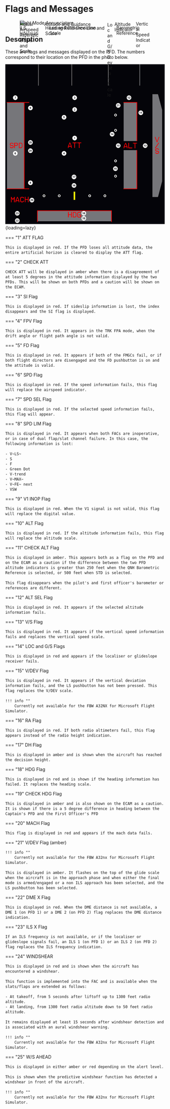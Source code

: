 <link rel="stylesheet" href="../../../../stylesheets/pfd-interactive.css">

# Flags and Messages

<div style="position: relative; width: 413px; height: auto; margin-left: auto;  margin-right: auto;">
    <img src="/pilots-corner/assets/a32nx-briefing/pfd/pfd-small.png" style="width: 413px; height: auto;">
    <a href="/pilots-corner/a32nx-briefing/pfd/fma/">               <div class="imagemap" style="position: absolute; left:     0%; top:     0%; width:   100%; height: 15.00%;"><span class="imagemapname">Flight Mode Annunciators</span></div></a>
    <a href="/pilots-corner/a32nx-briefing/pfd/altitude-indicator/"><div class="imagemap" style="position: absolute; left: 72.60%; top: 20.00%; width: 16.00%; height: 58.00%;"><span class="imagemapname">Altitude Indicator</span></div></a>
    <a href="/pilots-corner/a32nx-briefing/pfd/vertical-speed/">    <div class="imagemap" style="position: absolute; left: 89.00%; top: 18.15%; width: 11.00%; height: 64.20%;"><span class="imagemapname">Vertical Speed Indicator</span></div></a>
    <a href="/pilots-corner/a32nx-briefing/pfd/baro-ref/">          <div class="imagemap" style="position: absolute; left: 74.04%; top: 81.00%; width: 19.44%; height:   5.8%;"><span class="imagemapname">Barometric Reference</span></div></a>
    <a href="/pilots-corner/a32nx-briefing/pfd/artificial-horizon/"><div class="imagemap" style="position: absolute; left: 18.74%; top: 20.62%; width: 48.81%; height: 56.68%;"><span class="imagemapname">Attitude and Guidance</span></div></a>
    <a href="/pilots-corner/a32nx-briefing/pfd/speedtape/">         <div class="imagemap" style="position: absolute; left:     0%; top: 20.17%; width: 15.35%; height: 57.86%;"><span class="imagemapname">Actual Airspeed Reference Line and Scale</span></div></a>
    <a href="/pilots-corner/a32nx-briefing/pfd/heading-ref/">       <div class="imagemap" style="position: absolute; left: 19.58%; top: 86.09%; width: 47.48%; height: 12.17%;"><span class="imagemapname">Heading Reference Line and Scale</span></div></a>
    <a href="/pilots-corner/a32nx-briefing/pfd/ils-indicator/">     <div class="imagemap" style="position: absolute; left: 22.70%; top: 77.40%; width: 42.88%; height:  5.34%;"><span class="imagemapname">Loc and G/S Deviation Scale</span></div></a>
    <a href="/pilots-corner/a32nx-briefing/pfd/ils-indicator/">     <div class="imagemap" style="position: absolute; left: 67.10%; top: 29.41%; width:  4.01%; height: 41.10%;"><span class="imagemapname">Loc and G/S Deviation Scale</span></div></a>
    <a href="/pilots-corner/a32nx-briefing/pfd/ils-indicator/">     <div class="imagemap" style="position: absolute; left:     0%; top: 85.00%; width: 16.00%; height: 13.00%;"><span class="imagemapname">ILS Information</span></div></a>
</div>


## Description

These are flags and messages displayed on the PFD. The numbers correspond to their location on the PFD in the photo below.

![Flags and Messages](../../assets/a32nx-briefing/pfd/pfdflags.png "Flags and Messages"){loading=lazy}

=== "1"
    ATT FLAG

    This is displayed in red. If the PFD loses all attitude data, the entire artificial horizon is cleared to display the ATT flag.

=== "2"
    CHECK ATT

    CHECK ATT will be displayed in amber when there is a disagreement of at least 5 degrees in the attitude information displayed by the two PFDs. This will be shown on both PFDs and a caution will be shown on the ECAM.

=== "3"
    SI Flag

    This is displayed in red. If sideslip information is lost, the index disappears and the SI flag is displayed.

=== "4"
    FPV Flag

    This is displayed in red. It appears in the TRK FPA mode, when the drift angle or flight path angle is not valid.

=== "5"
    FD Flag

    This is displayed in red. It appears if both of the FMGCs fail, or if both flight directors are disengaged and the FD pushbutton is on and the attitude is valid.

=== "6"
    SPD Flag

    This is displayed in red. If the speed information fails, this flag will replace the airspeed indicator.

=== "7"
    SPD SEL Flag

    This is displayed in red. If the selected speed information fails, this flag will appear.

=== "8"
    SPD LIM Flag

    This is displayed in red. It appears when both FACs are inoperative, or in case of dual flap/slat channel failure. In this case, the following information is lost:
    
    - V~LS~
    - S
    - F
    - Green Dot
    - V-trend
    - V~MAX~
    - V~FE~ next
    - VSW

=== "9"
    V1 INOP Flag

    This is displayed in red. When the V1 signal is not valid, this flag will replace the digital value.

=== "10"
    ALT Flag

    This is displayed in red. If the altitude information fails, this flag will replace the altitude scale.

=== "11"
    CHECK ALT Flag

    This is displayed in amber. This appears both as a flag on the PFD and on the ECAM as a caution if the difference between the two PFD altitude indicators is greater than 250 feet when the QNH Barometric Reference is selected, or 500 feet when STD is selected.
    
    This flag disappears when the pilot's and first officer's barometer or references are different.

=== "12"
    ALT SEL Flag

    This is displayed in red. It appears if the selected altitude information fails.

=== "13"
    V/S Flag

    This is displayed in red. It appears if the vertical speed information fails and replaces the vertical speed scale.

=== "14"
    LOC and G/S Flags

    This is displayed in red and appears if the localiser or glideslope receiver fails.

=== "15"
    V/DEV Flag

    This is displayed in red. It appears if the vertical deviation information fails, and the LS pushbutton has not been pressed. This flag replaces the V/DEV scale.
    
    !!! info ""
        Currently not available for the FBW A32NX for Microsoft Flight Simulator.

=== "16"
    RA Flag

    This is displayed in red. If both radio altimeters fail, this flag appears instead of the radio height indication.

=== "17"
    DH Flag

    This is displayed in amber and is shown when the aircraft has reached the decision height.

=== "18"
    HDG Flag

    This is displayed in red and is shown if the heading information has failed. It replaces the heading scale.

=== "19"
    CHECK HDG Flag

    This is displayed in amber and is also shown on the ECAM as a caution. It is shown if there is a 5 degree difference in heading between the Captain's PFD and the First Officer's PFD

=== "20"
    MACH Flag

    This flag is displayed in red and appears if the mach data fails.

=== "21"
    V/DEV Flag (amber)

    !!! info ""
        Currently not available for the FBW A32nx for Microsoft Flight Simulator.
    
    This is displayed in amber. It flashes on the top of the glide scale when the aircraft is in the approach phase and when either the final mode is armed/engaged or a non ILS approach has been selected, and the LS pushbutton has been selected.

=== "22"
    DME X Flag

    This is displayed in red. When the DME distance is not available, a DME 1 (on PFD 1) or a DME 2 (on PFD 2) flag replaces the DME distance indication.

=== "23"
    ILS X Flag

    If an ILS frequency is not available, or if the localiser or glideslope signals fail, an ILS 1 (on PFD 1) or an ILS 2 (on PFD 2) flag replaces the ILS frequency indication.

=== "24"
    WINDSHEAR

    This is displayed in red and is shown when the aircraft has encountered a windshear.
    
    This function is implemented into the FAC and is available when the slats/flaps are extended as follows:
    
    - At takeoff, from 5 seconds after liftoff up to 1300 feet radio altitude.
    - At landing, from 1300 feet radio altitude down to 50 feet radio altitude.
    
    It remains displayed at least 15 seconds after windshear detection and is associated with an aural windshear warning.
    
    !!! info ""
        Currently not available for the FBW A32nx for Microsoft Flight Simulator.

=== "25"
    W/S AHEAD

    This is displayed in either amber or red depending on the alert level.

    This is shown when the predictive windshear function has detected a windshear in front of the aircraft.
    
    !!! info ""
        Currently not available for the FBW A32nx for Microsoft Flight Simulator.

